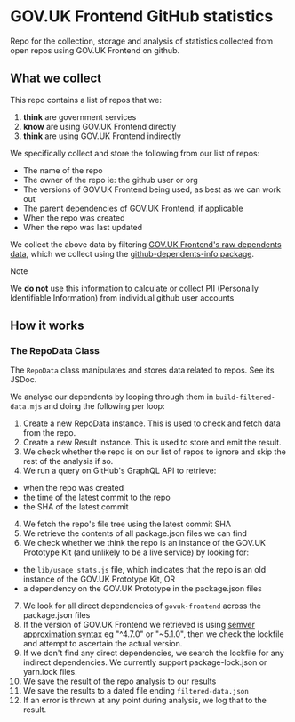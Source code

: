 # GOV.UK Frontend GitHub statistics

Repo for the collection, storage and analysis of statistics collected from open repos using GOV.UK Frontend on github.

## What we collect

This repo contains a list of repos that we:

1. **think** are government services
2. **know** are using GOV.UK Frontend directly
3. **think** are using GOV.UK Frontend indirectly

We specifically collect and store the following from our list of repos:

- The name of the repo
- The owner of the repo ie: the github user or org
- The versions of GOV.UK Frontend being used, as best as we can work out
- The parent dependencies of GOV.UK Frontend, if applicable
- When the repo was created
- When the repo was last updated

We collect the above data by filtering [GOV.UK Frontend's raw dependents data](https://github.com/alphagov/govuk-frontend/network/dependents), which we collect using the [github-dependents-info package](https://github.com/nvuillam/github-dependents-info).

> [!NOTE]
> We **do not** use this information to calculate or collect PII (Personally Identifiable Information) from individual github user accounts

## How it works

### The RepoData Class
The `RepoData` class manipulates and stores data related to repos. See its JSDoc.

We analyse our dependents by looping through them in `build-filtered-data.mjs` and doing the following per loop:

1. Create a new RepoData instance. This is used to check and fetch data from the repo.
2. Create a new Result instance. This is used to store and emit the result.
2. We check whether the repo is on our list of repos to ignore and skip the rest of the analysis if so.
3. We run a query on GitHub's GraphQL API to retrieve:
  - when the repo was created
  - the time of the latest commit to the repo
  - the SHA of the latest commit
4. We fetch the repo's file tree using the latest commit SHA
5. We retrieve the contents of all package.json files we can find
6. We check whether we think the repo is an instance of the GOV.UK Prototype Kit (and unlikely to be a live service) by looking for:
  - the `lib/usage_stats.js` file, which indicates that the repo is an old instance of the GOV.UK Prototype Kit, OR
  - a dependency on the GOV.UK Prototype in the package.json files
7. We look for all direct dependencies of `govuk-frontend` across the package.json files
8. If the version of GOV.UK Frontend we retrieved is using [semver approximation syntax](https://github.com/npm/node-semver#versions) eg "^4.7.0" or "~5.1.0", then we check the lockfile and attempt to ascertain the actual version.
9. If we don't find any direct dependencies, we search the lockfile for any indirect dependencies. We currently support package-lock.json or yarn.lock files.
9. We save the result of the repo analysis to our results
10. We save the results to a dated file ending `filtered-data.json`
11. If an error is thrown at any point during analysis, we log that to the result.

